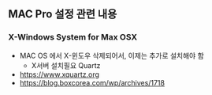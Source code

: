 ## MAC Pro 설정 관련 내용

### X-Windows System for Max OSX
- MAC OS 에서 X-윈도우 삭제되어서, 이제는 추가로 설치해야 함
  - X서버 설치필요 Quartz 
- https://www.xquartz.org
- https://blog.boxcorea.com/wp/archives/1718
